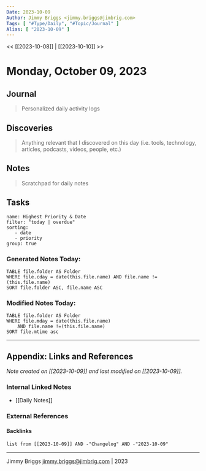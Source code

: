 ```yaml
---
Date: 2023-10-09
Author: Jimmy Briggs <jimmy.briggs@jimbrig.com>
Tags: [ "#Type/Daily", "#Topic/Journal" ]
Alias: [ "2023-10-09" ]
---
```


<< [[2023-10-08]] | [[2023-10-10]] >>

# Monday, October 09, 2023

## Journal

> Personalized daily activity logs

## Discoveries

> Anything relevant that I discovered on this day (i.e. tools, technology, articles, podcasts, videos, people, etc.)

## Notes

> Scratchpad for daily notes

## Tasks

```todoist
name: Highest Priority & Date
filter: "today | overdue"
sorting: 
   - date
   - priority
group: true
```


### Generated Notes Today:

```dataview
TABLE file.folder AS Folder 
WHERE file.cday = date(this.file.name) AND file.name !=(this.file.name) 
SORT file.folder ASC, file.name ASC
```

### Modified Notes Today:

```dataview
TABLE file.folder AS Folder
WHERE file.mday = date(this.file.name) 
	AND file.name !=(this.file.name)
SORT file.mtime asc
```

***

## Appendix: Links and References

*Note created on [[2023-10-09]] and last modified on [[2023-10-09]].*

### Internal Linked Notes

- [[Daily Notes]]

### External References

#### Backlinks

```dataview
list from [[2023-10-09]] AND -"Changelog" AND -"2023-10-09"
```


***

Jimmy Briggs <jimmy.briggs@jimbrig.com> | 2023